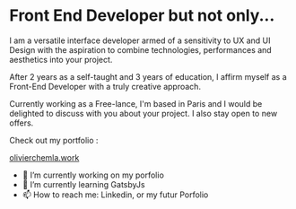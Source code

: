 # Front End Developer but not only... 

I am a versatile interface developer armed of a sensitivity to UX and UI Design with the aspiration to combine technologies, performances and aesthetics into your project.

After 2 years as a self-taught and 3 years of education, I affirm myself as a Front-End Developer with a truly creative approach.

Currently working as a Free-lance, I'm based in Paris and I would be delighted to discuss with you about your project. I also stay open to new offers.

Check out my portfolio :

[olivierchemla.work](https://olivierchemla.work/)


- 🔭 I’m currently working on my porfolio
- 🌱 I’m currently learning GatsbyJs
- 📫 How to reach me: Linkedin, or my futur Porfolio

<!--
**OliveCh12/OliveCh12** is a ✨ _special_ ✨ repository because its `README.md` (this file) appears on your GitHub profile.


